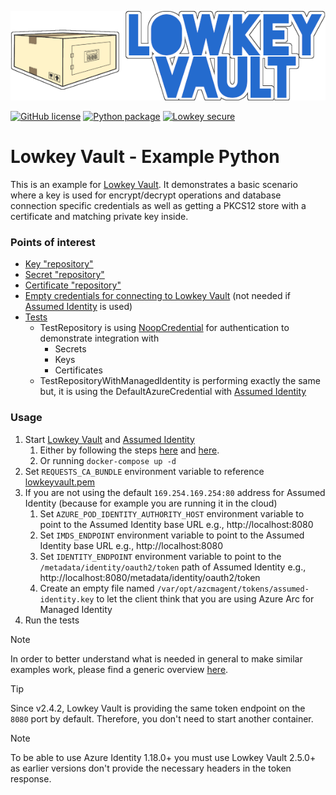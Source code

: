 ![LowkeyVault](https://raw.githubusercontent.com/nagyesta/lowkey-vault/main/.github/assets/LowkeyVault-logo-full.png)

[![GitHub license](https://img.shields.io/github/license/nagyesta/lowkey-vault-example-python?color=informational)](https://raw.githubusercontent.com/nagyesta/lowkey-vault-example-python/main/LICENSE)
[![Python package](https://img.shields.io/github/actions/workflow/status/nagyesta/lowkey-vault-example-python/python.yml?logo=github&branch=main)](https://github.com/nagyesta/lowkey-vault-example-python/actions/workflows/python.yml)
[![Lowkey secure](https://img.shields.io/badge/lowkey-secure-0066CC)](https://github.com/nagyesta/lowkey-vault)

# Lowkey Vault - Example Python

This is an example for [Lowkey Vault](https://github.com/nagyesta/lowkey-vault). It demonstrates a basic scenario where
a key is used for encrypt/decrypt operations and database connection specific credentials as well as getting a PKCS12 
store with a certificate and matching private key inside.

### Points of interest

* [Key "repository"](src/azure_key_repository.py)
* [Secret "repository"](src/azure_secret_repository.py)
* [Certificate "repository"](src/azure_certificate_repository.py)
* [Empty credentials for connecting to Lowkey Vault](tests/noop_credential.py) (not needed if [Assumed Identity](https://github.com/nagyesta/assumed-identity) is used)
* [Tests](tests/test.py)
  * TestRepository is using [NoopCredential](tests/noop_credential.py) for authentication to demonstrate integration with
    * Secrets
    * Keys
    * Certificates
  * TestRepositoryWithManagedIdentity is performing exactly the same but, it is using the DefaultAzureCredential with [Assumed Identity](https://github.com/nagyesta/assumed-identity)

### Usage

1. Start [Lowkey Vault](https://github.com/nagyesta/lowkey-vault) and [Assumed Identity](https://github.com/nagyesta/assumed-identity)
   1. Either by following the steps [here](https://github.com/nagyesta/lowkey-vault#quick-start-guide) and [here](https://github.com/nagyesta/assumed-identity#usage).
   2. Or running ```docker-compose up -d```
2. Set ```REQUESTS_CA_BUNDLE``` environment variable to reference [lowkeyvault.pem](lowkeyvault.pem)
3. If you are not using the default `169.254.169.254:80` address for Assumed Identity (because for example you are running it in the cloud)
   1. Set ```AZURE_POD_IDENTITY_AUTHORITY_HOST``` environment variable to point to the Assumed Identity base URL e.g., http://localhost:8080
   2. Set ```IMDS_ENDPOINT``` environment variable to point to the Assumed Identity base URL e.g., http://localhost:8080
   3. Set ```IDENTITY_ENDPOINT``` environment variable to point to the `/metadata/identity/oauth2/token` path of Assumed Identity e.g., http://localhost:8080/metadata/identity/oauth2/token
   4. Create an empty file named ```/var/opt/azcmagent/tokens/assumed-identity.key``` to let the client think that you are using Azure Arc for Managed Identity
4. Run the tests

> [!NOTE]
> In order to better understand what is needed in general to make similar examples work, please find a generic overview 
[here](https://github.com/nagyesta/lowkey-vault/wiki/Example:-How-can-you-use-Lowkey-Vault-in-your-tests).

> [!TIP]
> Since v2.4.2, Lowkey Vault is providing the same token endpoint on the `8080` port by default. Therefore, you don't need to start another container.

> [!NOTE]
> To be able to use Azure Identity 1.18.0+ you must use Lowkey Vault 2.5.0+ as earlier versions don't provide the necessary headers in the token response.
